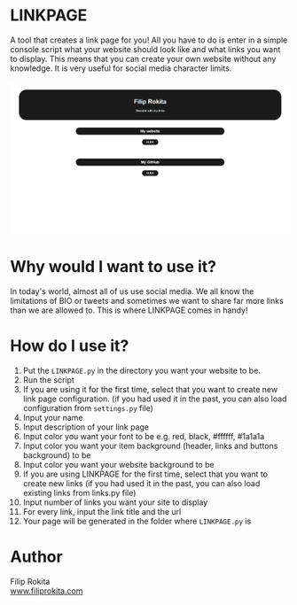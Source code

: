 # LINKPAGE
A tool that creates a link page for you! All you have to do is enter in a simple console script what your website should look like and what links you want to display. This means that you can create your own website without any knowledge. It is very useful for social media character limits.<br/>
</br>
<img src="LINKPAGE.png"/>

# Why would I want to use it?
In today's world, almost all of us use social media. We all know the limitations of BIO or tweets and sometimes we want to share far more links than we are allowed to. This is where LINKPAGE comes in handy!

# How do I use it?
1. Put the ``LINKPAGE.py`` in the directory you want your website to be.
2. Run the script
3. If you are using it for the first time, select that you want to create new link page configuration. (if you had used it in the past, you can also load configuration from ``settings.py`` file)
4. Input your name
5. Input description of your link page
6. Input color you want your font to be e.g. red, black, #ffffff, #1a1a1a
7. Input color you want your item background (header, links and buttons background) to be
8. Input color you want your website background to be
9. If you are using LINKPAGE for the first time, select that you want to create new links (if you had used it in the past, you can also load existing links from links.py file)
10. Input number of links you want your site to display
11. For every link, input the link title and the url
12. Your page will be generated in the folder where ``LINKPAGE.py`` is

# Author
Filip Rokita<br/>
www.filiprokita.com
